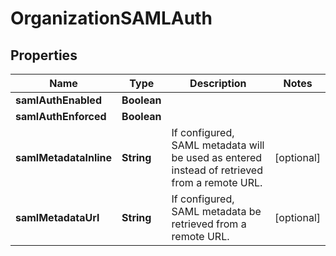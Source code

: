 
# OrganizationSAMLAuth

## Properties
Name | Type | Description | Notes
------------ | ------------- | ------------- | -------------
**samlAuthEnabled** | **Boolean** |  | 
**samlAuthEnforced** | **Boolean** |  | 
**samlMetadataInline** | **String** | If configured, SAML metadata will be used as entered instead of retrieved from a remote URL. |  [optional]
**samlMetadataUrl** | **String** | If configured, SAML metadata be retrieved from a remote URL. |  [optional]



